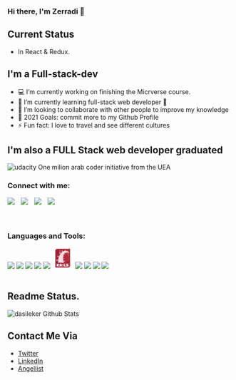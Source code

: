 ### Hi there, I'm Zerradi 👋

## Current Status
 
- In React & Redux.

## I'm a Full-stack-dev
- 💻 I’m currently working on finishing the Micrverse course.
- 🌱 I’m currently learning full-stack web developer 🤣
- 👯 I’m looking to collaborate with other people to improve my knowledge
- 🥅 2021 Goals: commit more to my Github Profile
- ⚡ Fun fact: I love to travel and see different  cultures

## I'm also a FULL Stack web developer graduated 

<img alt="udacity"  src="assets/udacity1.ico"/> <span style="marging-bottom: 15px;">One milion arab coder initiative from the UEA<span>

### Connect with me:

<div><img src="https://img.icons8.com/fluent/48/000000/domain.png" aligne="left"/>
<img src="https://img.icons8.com/fluent/48/000000/twitter.png" aligne="left"  style="margin-left:10px"/>
<img src="https://img.icons8.com/nolan/48/linkedin.png" aligne="left"  style="margin-left:10px"/>
<img src="https://img.icons8.com/nolan/48/angelist.png" aligne="left"  style="margin-left:10px"/></div>

<br />
<br />

### Languages and Tools:

<div>
<img src="https://img.icons8.com/nolan/48/github.png"/>
<img src="https://img.icons8.com/color/50/000000/html-5--v1.png"/>
<img src="https://img.icons8.com/color/48/000000/css3.png"/>
<img src="https://img.icons8.com/color/48/000000/ruby-programming-language.png"/>
<img src="https://img.icons8.com/color/48/000000/microsoft-sql-server.png"/>
<img src="assets/rails2.png"/>
<img src="https://img.icons8.com/color/48/000000/javascript.png"/>
<img src="https://img.icons8.com/dusk/48/000000/webpack.png"/>
<img src="https://img.icons8.com/nolan/48/react-native.png"/>
<img src="https://img.icons8.com/color/48/000000/redux.png"/>
</div>



<br/>

## Readme Status. 

<img  alt="dasileker Github Stats" src="https://github-readme-stats.vercel.app/api?username=dasileker&count_private=true"/>

<br />


## Contact Me Via

 - [Twitter](https://twitter.com/dasileker)
 - [LinkedIn](https://www.linkedin.com/in/amine-zerradi/)
 - [Angellist](https://angel.co/u/zerradi)

